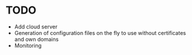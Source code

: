 # TODO
- Add cloud server
- Generation of configuration files on the fly to use without certificates and own domains
- Monitoring
